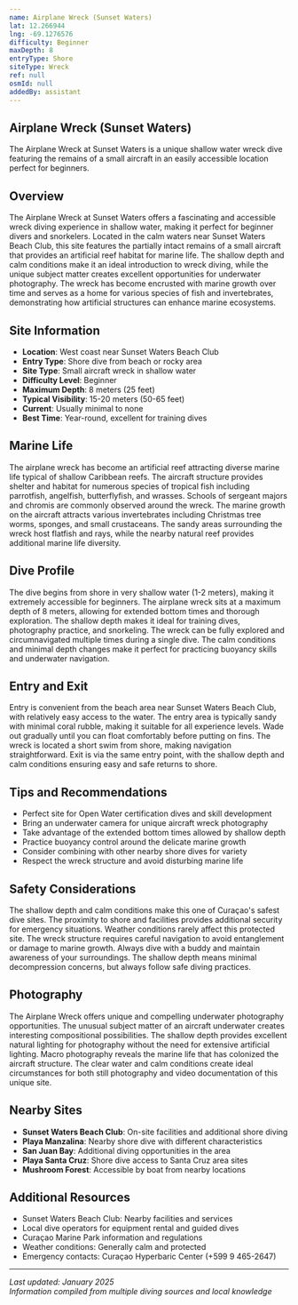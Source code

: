```yaml
---
name: Airplane Wreck (Sunset Waters)
lat: 12.266944
lng: -69.1276576
difficulty: Beginner
maxDepth: 8
entryType: Shore
siteType: Wreck
ref: null
osmId: null
addedBy: assistant
---
```


## Airplane Wreck (Sunset Waters)

The Airplane Wreck at Sunset Waters is a unique shallow water wreck dive featuring the remains of a small aircraft in an easily accessible location perfect for beginners.

## Overview

The Airplane Wreck at Sunset Waters offers a fascinating and accessible wreck diving experience in shallow water, making it perfect for beginner divers and snorkelers. Located in the calm waters near Sunset Waters Beach Club, this site features the partially intact remains of a small aircraft that provides an artificial reef habitat for marine life. The shallow depth and calm conditions make it an ideal introduction to wreck diving, while the unique subject matter creates excellent opportunities for underwater photography. The wreck has become encrusted with marine growth over time and serves as a home for various species of fish and invertebrates, demonstrating how artificial structures can enhance marine ecosystems.

## Site Information

- **Location**: West coast near Sunset Waters Beach Club
- **Entry Type**: Shore dive from beach or rocky area
- **Site Type**: Small aircraft wreck in shallow water
- **Difficulty Level**: Beginner
- **Maximum Depth**: 8 meters (25 feet)
- **Typical Visibility**: 15-20 meters (50-65 feet)
- **Current**: Usually minimal to none
- **Best Time**: Year-round, excellent for training dives

## Marine Life

The airplane wreck has become an artificial reef attracting diverse marine life typical of shallow Caribbean reefs. The aircraft structure provides shelter and habitat for numerous species of tropical fish including parrotfish, angelfish, butterflyfish, and wrasses. Schools of sergeant majors and chromis are commonly observed around the wreck. The marine growth on the aircraft attracts various invertebrates including Christmas tree worms, sponges, and small crustaceans. The sandy areas surrounding the wreck host flatfish and rays, while the nearby natural reef provides additional marine life diversity.

## Dive Profile

The dive begins from shore in very shallow water (1-2 meters), making it extremely accessible for beginners. The airplane wreck sits at a maximum depth of 8 meters, allowing for extended bottom times and thorough exploration. The shallow depth makes it ideal for training dives, photography practice, and snorkeling. The wreck can be fully explored and circumnavigated multiple times during a single dive. The calm conditions and minimal depth changes make it perfect for practicing buoyancy skills and underwater navigation.

## Entry and Exit

Entry is convenient from the beach area near Sunset Waters Beach Club, with relatively easy access to the water. The entry area is typically sandy with minimal coral rubble, making it suitable for all experience levels. Wade out gradually until you can float comfortably before putting on fins. The wreck is located a short swim from shore, making navigation straightforward. Exit is via the same entry point, with the shallow depth and calm conditions ensuring easy and safe returns to shore.

## Tips and Recommendations

- Perfect site for Open Water certification dives and skill development
- Bring an underwater camera for unique aircraft wreck photography
- Take advantage of the extended bottom times allowed by shallow depth
- Practice buoyancy control around the delicate marine growth
- Consider combining with other nearby shore dives for variety
- Respect the wreck structure and avoid disturbing marine life

## Safety Considerations

The shallow depth and calm conditions make this one of Curaçao's safest dive sites. The proximity to shore and facilities provides additional security for emergency situations. Weather conditions rarely affect this protected site. The wreck structure requires careful navigation to avoid entanglement or damage to marine growth. Always dive with a buddy and maintain awareness of your surroundings. The shallow depth means minimal decompression concerns, but always follow safe diving practices.

## Photography

The Airplane Wreck offers unique and compelling underwater photography opportunities. The unusual subject matter of an aircraft underwater creates interesting compositional possibilities. The shallow depth provides excellent natural lighting for photography without the need for extensive artificial lighting. Macro photography reveals the marine life that has colonized the aircraft structure. The clear water and calm conditions create ideal circumstances for both still photography and video documentation of this unique site.

## Nearby Sites

- **Sunset Waters Beach Club**: On-site facilities and additional shore diving
- **Playa Manzalina**: Nearby shore dive with different characteristics
- **San Juan Bay**: Additional diving opportunities in the area
- **Playa Santa Cruz**: Shore dive access to Santa Cruz area sites
- **Mushroom Forest**: Accessible by boat from nearby locations

## Additional Resources

- Sunset Waters Beach Club: Nearby facilities and services
- Local dive operators for equipment rental and guided dives
- Curaçao Marine Park information and regulations
- Weather conditions: Generally calm and protected
- Emergency contacts: Curaçao Hyperbaric Center (+599 9 465-2647)

---

*Last updated: January 2025*  
*Information compiled from multiple diving sources and local knowledge*